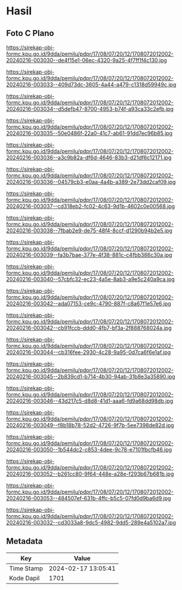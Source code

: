 # Hasil

## Foto C Plano

https://sirekap-obj-formc.kpu.go.id/9dda/pemilu/pdpr/17/08/07/20/12/1708072012002-20240216-003030--de4f15e1-06ec-4320-9a25-4f7ff1f4c130.jpg

https://sirekap-obj-formc.kpu.go.id/9dda/pemilu/pdpr/17/08/07/20/12/1708072012002-20240216-003033--409d73dc-3605-4a44-a479-c1318d59949c.jpg

https://sirekap-obj-formc.kpu.go.id/9dda/pemilu/pdpr/17/08/07/20/12/1708072012002-20240216-003034--d5defb47-8700-4953-b74f-a93ca33c2efb.jpg

https://sirekap-obj-formc.kpu.go.id/9dda/pemilu/pdpr/17/08/07/20/12/1708072012002-20240216-003035--50e0486f-22a0-41c7-ab61-91dd7ec96b85.jpg

https://sirekap-obj-formc.kpu.go.id/9dda/pemilu/pdpr/17/08/07/20/12/1708072012002-20240216-003036--a3c9b82a-df6d-4646-83b3-d21df6c12171.jpg

https://sirekap-obj-formc.kpu.go.id/9dda/pemilu/pdpr/17/08/07/20/12/1708072012002-20240216-003036--04579cb3-e0aa-4a4b-a389-2e73dd2caf09.jpg

https://sirekap-obj-formc.kpu.go.id/9dda/pemilu/pdpr/17/08/07/20/12/1708072012002-20240216-003037--cd318eb2-fc02-4c63-9d1b-4602c0e00568.jpg

https://sirekap-obj-formc.kpu.go.id/9dda/pemilu/pdpr/17/08/07/20/12/1708072012002-20240216-003038--7fbab2e9-de75-48f4-8ccf-d1290b94b2e5.jpg

https://sirekap-obj-formc.kpu.go.id/9dda/pemilu/pdpr/17/08/07/20/12/1708072012002-20240216-003039--fa3b7bae-377e-4f38-881c-c4fbb386c30a.jpg

https://sirekap-obj-formc.kpu.go.id/9dda/pemilu/pdpr/17/08/07/20/12/1708072012002-20240216-003040--57cbfc32-ec23-4a5e-8ab3-a9e5c240a9ca.jpg

https://sirekap-obj-formc.kpu.go.id/9dda/pemilu/pdpr/17/08/07/20/12/1708072012002-20240216-003042--ada07153-ce9c-4790-887f-c8a67f1e57e6.jpg

https://sirekap-obj-formc.kpu.go.id/9dda/pemilu/pdpr/17/08/07/20/12/1708072012002-20240216-003042--cb91fccb-ddd0-4fb7-bf3a-2f888768024a.jpg

https://sirekap-obj-formc.kpu.go.id/9dda/pemilu/pdpr/17/08/07/20/12/1708072012002-20240216-003044--cb316fee-2930-4c28-9a95-0d7ca6f6e1af.jpg

https://sirekap-obj-formc.kpu.go.id/9dda/pemilu/pdpr/17/08/07/20/12/1708072012002-20240216-003045--2b839cd1-b714-4b30-94ab-31b8e3a35890.jpg

https://sirekap-obj-formc.kpu.go.id/9dda/pemilu/pdpr/17/08/07/20/12/1708072012002-20240216-003046--43d217c5-d8d8-41d1-aaa6-fd9a68dd98db.jpg

https://sirekap-obj-formc.kpu.go.id/9dda/pemilu/pdpr/17/08/07/20/12/1708072012002-20240216-003049--f8b18b78-52d2-4726-9f7b-5ee7398de82d.jpg

https://sirekap-obj-formc.kpu.go.id/9dda/pemilu/pdpr/17/08/07/20/12/1708072012002-20240216-003050--1b544dc2-c853-4dee-9c78-e7101fbcfb46.jpg

https://sirekap-obj-formc.kpu.go.id/9dda/pemilu/pdpr/17/08/07/20/12/1708072012002-20240216-003052--b261cc80-9f64-448e-a28e-f293b67b681b.jpg

https://sirekap-obj-formc.kpu.go.id/9dda/pemilu/pdpr/17/08/07/20/12/1708072012002-20240216-003053--484507ef-631b-4ffc-b5c5-07fd0d9ba6d9.jpg

https://sirekap-obj-formc.kpu.go.id/9dda/pemilu/pdpr/17/08/07/20/12/1708072012002-20240216-003032--cd3033a8-9dc5-4982-9dd5-289e4a5102a7.jpg


## Metadata

| Key        | Value               |
| ---------- | ------------------- |
| Time Stamp | 2024-02-17 13:05:41 |
| Kode Dapil | 1701                |



